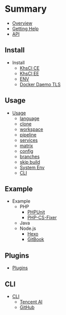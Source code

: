 # Summary

* [Overview](README.md)
* [Getting Help](getting-help.md)
* [API](https://api.ci.khs1994.com)

## Install

* Install
    * [KhsCI CE](install/ce.md)
    * [KhsCI EE](install/ee.md)
    * [ENV](install/env.md)
    * [Docker Daemo TLS](install/docker-tls.md)

## Usage

* [Usage](usage/README.md)
    * [language](usage/language.md)
    * [clone](usage/clone.md)
    * [workspace](usage/workspace.md)
    * [pipeline](usage/pipeline.md)
    * [services](usage/services.md)
    * [matrix](usage/matrix.md)
    * [config](usage/config.md)
    * [branches](usage/branches.md)
    * [skip build](usage/skip.md)
    * [System Env](usage/system_env.md)
    * [CLI](usage/cli/README.md)

## Example

* Example
    * PHP
        * [PHPUnit](examples/php/phpunit.md)
        * [PHP-CS-Fixer](examples/php/php-cs-fixer.md)
    * Java
    * Node.js
        * [Hexo](examples/nodejs/hexo.md)
        * [GitBook](examples/nodejs/gitbook.md)

## Plugins

* [Plugins](plugins/README.md)

## CLI

* [CLI](cli/README.md)
    * [Tencent AI](cli/tencent-ai-cli/README.md)
    * [GitHub](cli/github-cli/README.md)

